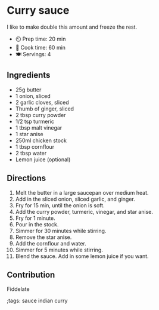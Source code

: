 # Curry sauce

I like to make double this amount and freeze the rest.

- ⏲️ Prep time: 20 min
- 🍳 Cook time: 60 min
- 🍽️ Servings: 4

## Ingredients

- 25g butter
- 1 onion, sliced
- 2 garlic cloves, sliced
- Thumb of ginger, sliced
- 2 tbsp curry powder
- 1/2 tsp turmeric
- 1 tbsp malt vinegar
- 1 star anise
- 250ml chicken stock
- 1 tbsp cornflour
- 2 tbsp water
- Lemon juice (optional)

## Directions

1. Melt the butter in a large saucepan over medium heat.
2. Add in the sliced onion, sliced garlic, and ginger.
3. Fry for 15 min, until the onion is soft.
4. Add the curry powder, turmeric, vinegar, and star anise.
5. Fry for 1 minute.
6. Pour in the stock.
7. Simmer for 30 minutes while stirring.
8. Remove the star anise.
9. Add the cornflour and water.
10. Simmer for 5 minutes while stirring.
11. Blend the sauce. Add in some lemon juice if you want.

## Contribution

Fiddelate

;tags: sauce indian curry
